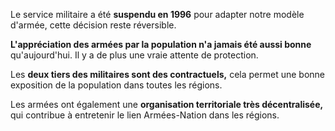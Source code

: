 Le service militaire a été **suspendu en 1996** pour adapter notre modèle d'armée, cette décision reste réversible.

**L'appréciation des armées par la population n'a jamais été aussi bonne** qu'aujourd'hui. Il y a de plus une vraie attente de protection.

Les **deux tiers des militaires sont des contractuels,** cela permet une bonne exposition de la population dans toutes les régions. 

Les armées ont également une **organisation territoriale très décentralisée,** qui contribue à entretenir le lien Armées-Nation dans les régions.
